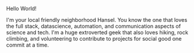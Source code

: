 Hello World! 

I'm your local friendly neighborhood Hansel. You know the one that loves the full stack, datascience, automation, and communication aspects of science and tech. I'm a huge extroverted geek that also loves hiking, rock climbing, and volunteering to contribute to projects for social good one commit at a time.
